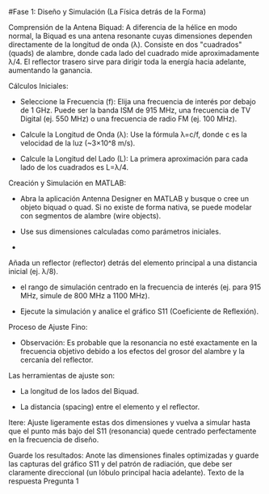 #Fase 1: Diseño y Simulación (La Física detrás de la Forma)

Comprensión de la Antena Biquad: A diferencia de la hélice en modo normal, la Biquad es una antena resonante cuyas dimensiones dependen directamente de la longitud de onda (λ). Consiste en dos "cuadrados" (quads) de alambre, donde cada lado del cuadrado mide aproximadamente λ/4. El reflector trasero sirve para dirigir toda la energía hacia adelante, aumentando la ganancia.

Cálculos Iniciales:

- Seleccione la Frecuencia (f): Elija una frecuencia de interés por debajo de 1 GHz. Puede ser la banda ISM de 915 MHz, una frecuencia de TV Digital (ej. 550 MHz) o una frecuencia de radio FM (ej. 100 MHz).

- Calcule la Longitud de Onda (λ): Use la fórmula λ=c/f, donde c es la velocidad de la luz (~3×10^8 m/s).

- Calcule la Longitud del Lado (L): La primera aproximación para cada lado de los cuadrados es L=λ/4.

Creación y Simulación en MATLAB:

- Abra la aplicación Antenna Designer en MATLAB y busque o cree un objeto biquad o quad. Si no existe de forma nativa, se puede modelar con segmentos de alambre (wire objects).

- Use sus dimensiones calculadas como parámetros iniciales.
- 
Añada un reflector (reflector) detrás del elemento principal a una distancia inicial (ej. λ/8).

-  el rango de simulación centrado en la frecuencia de interés (ej. para 915 MHz, simule de 800 MHz a 1100 MHz).

- Ejecute la simulación y analice el gráfico S11 (Coeficiente de Reflexión).

Proceso de Ajuste Fino:

- Observación: Es probable que la resonancia no esté exactamente en la frecuencia objetivo debido a los efectos del grosor del alambre y la cercanía del reflector.

Las herramientas de ajuste son:

- La longitud de los lados del Biquad.

- La distancia (spacing) entre el elemento y el reflector.

Itere: Ajuste ligeramente estas dos dimensiones y vuelva a simular hasta que el punto más bajo del S11 (resonancia) quede centrado perfectamente en la frecuencia de diseño.

Guarde los resultados: Anote las dimensiones finales optimizadas y guarde las capturas del gráfico S11 y del patrón de radiación, que debe ser claramente direccional (un lóbulo principal hacia adelante).
Texto de la respuesta Pregunta 1

